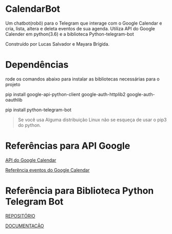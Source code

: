 # CalendarBot
Um chatbot(robô) para o Telegram que interage com o Google Calendar e cria, lista, altera e deleta eventos de sua agenda.
Utiliza API do Google Calender em python(3.6) e a biblioteca Python-telegram-bot

Construído por Lucas Salvador e Mayara Brígida.

# Dependências
rode os comandos abaixo para instalar as bibliotecas necessárias para o projeto

pip install google-api-python-client google-auth-httplib2 google-auth-oauthlib

pip install python-telegram-bot 

> Se você usa Alguma distribuição Linux não se esqueça de usar o pip3 do python.

# Referências para API Google

[API do Google Calendar](https://developers.google.com/calendar/quickstart/python)

[Referência eventos do Google Calendar](https://developers.google.com/calendar/v3/reference/events)

# Referência para Biblioteca Python Telegram Bot

[REPOSITÓRIO](https://github.com/python-telegram-bot/python-telegram-bot)

[DOCUMENTAÇÃO](https://python-telegram-bot.org/)
